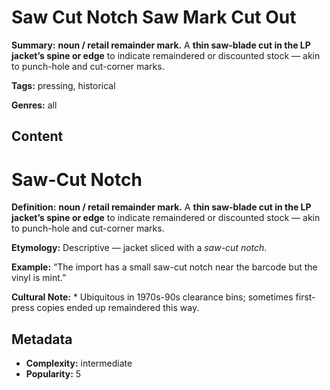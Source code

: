 # Saw Cut Notch Saw Mark Cut Out

**Summary:** **noun / retail remainder mark.** A **thin saw-blade cut in the LP jacket’s spine or edge** to indicate remaindered or discounted stock — akin to punch-hole and cut-corner marks.

**Tags:** pressing, historical

**Genres:** all

## Content

# Saw-Cut Notch

**Definition:** **noun / retail remainder mark.** A **thin saw-blade cut in the LP jacket’s spine or edge** to indicate remaindered or discounted stock — akin to punch-hole and cut-corner marks.

**Etymology:** Descriptive — jacket sliced with a *saw-cut notch*.

**Example:** “The import has a small saw-cut notch near the barcode but the vinyl is mint.”

**Cultural Note:** * Ubiquitous in 1970s-90s clearance bins; sometimes first-press copies ended up remaindered this way.

## Metadata

- **Complexity:** intermediate
- **Popularity:** 5
